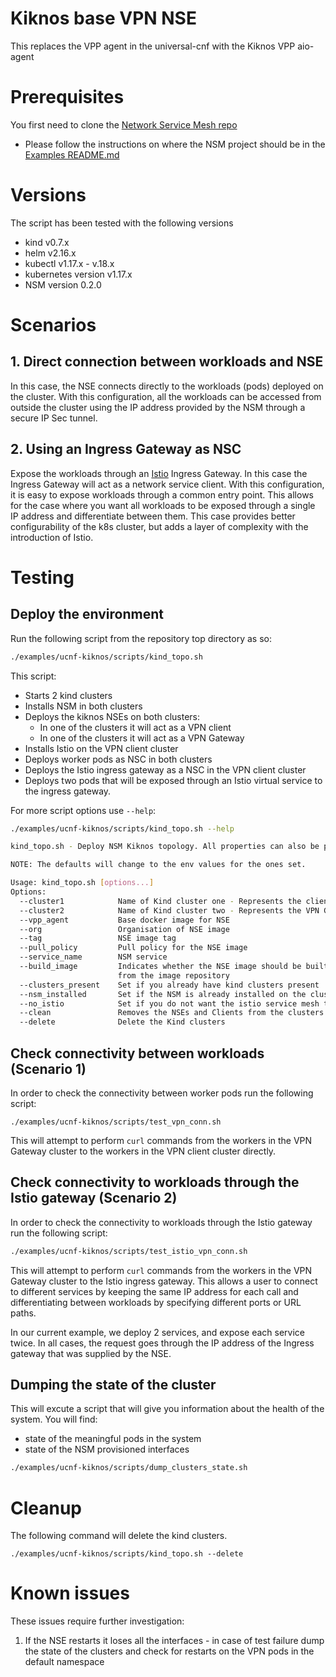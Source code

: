 # Kiknos base VPN NSE

This replaces the VPP agent in the universal-cnf with the Kiknos VPP aio-agent

# Prerequisites
You first need to clone the [Network Service Mesh repo](https://github.com/networkservicemesh/networkservicemesh)
- Please follow the instructions on where the NSM project should be in the [Examples README.md](../../README.md)

# Versions
The script has been tested with the following versions
- kind v0.7.x
- helm v2.16.x
- kubectl v1.17.x - v.18.x
- kubernetes version v1.17.x
- NSM version 0.2.0
 
 # Scenarios
 ## 1. Direct connection between workloads and NSE
 In this case, the NSE connects directly to the workloads (pods) deployed on the cluster. 
 With this configuration, all the workloads can be accessed from outside the cluster using the IP address provided by 
 the NSM through a secure IP Sec tunnel.  
 
 ## 2. Using an Ingress Gateway as NSC
 Expose the workloads through an [Istio](https://istio.io/) Ingress Gateway. In this case the Ingress Gateway will act 
 as a network service client. With this configuration, it is easy to expose workloads through a common entry point. This 
 allows for the case where you want all workloads to be exposed through a single IP address and differentiate between them.
 This case provides better configurability of the k8s cluster, but adds a layer of complexity with the introduction of Istio.

 
# Testing

## Deploy the environment
Run the following script from the repository top directory as so:
```bash
./examples/ucnf-kiknos/scripts/kind_topo.sh
```
This script:
* Starts 2 kind clusters
* Installs NSM in both clusters
* Deploys the kiknos NSEs on both clusters:
    * In one of the clusters it will act as a VPN client
    * In one of the clusters it will act as a VPN Gateway
* Installs Istio on the VPN client cluster
* Deploys worker pods as NSC in both clusters
* Deploys the Istio ingress gateway as a NSC in the VPN client cluster
* Deploys two pods that will be exposed through an Istio virtual service to the ingress gateway.

For more script options use `--help`:
```bash
./examples/ucnf-kiknos/scripts/kind_topo.sh --help

kind_topo.sh - Deploy NSM Kiknos topology. All properties can also be provided through env variables

NOTE: The defaults will change to the env values for the ones set.

Usage: kind_topo.sh [options...]
Options:
  --cluster1            Name of Kind cluster one - Represents the client network            env var: CLUSTER1         - (Default: kind-cl1)
  --cluster2            Name of Kind cluster two - Represents the VPN Gateway               env var: CLUSTER2         - (Default: kind-cl2)
  --vpp_agent           Base docker image for NSE                                           env var: VPP_AGENT        - (Default: ciscolabs/kiknos:latest)
  --org                 Organisation of NSE image                                           env var: NSE_ORG          - (Default: mmatache)
  --tag                 NSE image tag                                                       env var: NSE_TAG          - (Default: kiknos)
  --pull_policy         Pull policy for the NSE image                                       env var: PULL_POLICY      - (Default: IfNotPresent)
  --service_name        NSM service                                                         env var: SERVICE_NAME     - (Default: icmp-responder)
  --build_image         Indicates whether the NSE image should be built or just pulled
                        from the image repository                                           env var: BUILD_IMAGE      - (Default: false)
  --clusters_present    Set if you already have kind clusters present                       env var: CLUSTERS_PRESENT - (Default: false)
  --nsm_installed       Set if the NSM is already installed on the clusters                 env var: NSM_INSTALLED    - (Default: false)
  --no_istio            Set if you do not want the istio service mesh to be deployed        env var: NO_ISTIO         - (Default: )
  --clean               Removes the NSEs and Clients from the clusters                      env var: CLEAN            - (Default: false)
  --delete              Delete the Kind clusters                                            env var: DELETE           - (Default: false)

```
## Check connectivity between workloads (Scenario 1)
In order to check the connectivity between worker pods run the following script:
```
./examples/ucnf-kiknos/scripts/test_vpn_conn.sh
```
This will attempt to perform `curl` commands from the workers in the VPN Gateway cluster to the workers in the VPN client cluster directly.

## Check connectivity to workloads through the Istio gateway (Scenario 2)
In order to check the connectivity to workloads through the Istio gateway run the following script:
```sh
./examples/ucnf-kiknos/scripts/test_istio_vpn_conn.sh
```
This will attempt to perform `curl` commands from the workers in the VPN Gateway cluster to the Istio ingress gateway.
This allows a user to connect to different services by keeping the same IP address for each call and differentiating 
between workloads by specifying different ports or URL paths. 

In our current example, we deploy 2 services, and expose each service twice. In all cases, the request goes through the
IP address of the Ingress gateway that was supplied by the NSE.

## Dumping the state of the cluster
This will excute a script that will give you information about the health of the system.
You will find:
- state of the meaningful pods in the system
- state of the NSM provisioned interfaces
```sh
./examples/ucnf-kiknos/scripts/dump_clusters_state.sh
``` 

# Cleanup
The following command will delete the kind clusters.

`./examples/ucnf-kiknos/scripts/kind_topo.sh --delete`

# Known issues
These issues require further investigation:

1. If the NSE restarts it loses all the interfaces  - in case of test failure dump the state of the clusters and check 
for restarts on the VPN pods in the default namespace
